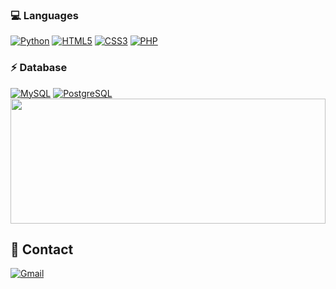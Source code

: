 ### 💻 Languages
  [![Python](https://img.shields.io/badge/Python-3776AB?style=for-the-badge&logo=python&logoColor=white)](https://github.com/nathan-mascarenhas)
  [![HTML5](https://img.shields.io/badge/HTML5-E34F26?style=for-the-badge&logo=html5&logoColor=white)](https://github.com/nathan-mascarenhas) 
  [![CSS3](https://img.shields.io/badge/CSS3-1572B6?style=for-the-badge&logo=css3&logoColor=white)](https://github.com/nathan-mascarenhas) 
  [![PHP](https://img.shields.io/badge/PHP-777BB4?style=for-the-badge&logo=php&logoColor=white)](https://github.com/nathan-mascarenhas) 
### ⚡ Database
  [![MySQL](https://img.shields.io/badge/MySQL-00000F?style=for-the-badge&logo=mysql&logoColor=white)](https://github.com/nathan-mascarenhas) 
  [![PostgreSQL](https://img.shields.io/badge/PostgreSQL-316192?style=for-the-badge&logo=postgresql&logoColor=white)](https://github.com/nathan-mascarenhas)   
<a><img width="100%" height="200" src="https://github-readme-stats.vercel.app/api?username=nathan-mascarenhas&show_icons=true&theme=gotham"></a>
## 📱 Contact
[![Gmail](https://img.shields.io/badge/Gmail-D14836?style=for-the-badge&logo=gmail&logoColor=white&link=mailto:SEU-EMAIL)](mailto:nathan-mascarenhas@gmail.com)

